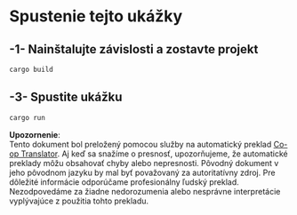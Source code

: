 <!--
CO_OP_TRANSLATOR_METADATA:
{
  "original_hash": "154876082e29d53dc2a2615a65627464",
  "translation_date": "2025-08-19T16:08:26+00:00",
  "source_file": "03-GettingStarted/01-first-server/solution/rust/README.md",
  "language_code": "sk"
}
-->
# Spustenie tejto ukážky

## -1- Nainštalujte závislosti a zostavte projekt

```bash
cargo build
```

## -3- Spustite ukážku

```bash
cargo run
```

**Upozornenie**:  
Tento dokument bol preložený pomocou služby na automatický preklad [Co-op Translator](https://github.com/Azure/co-op-translator). Aj keď sa snažíme o presnosť, upozorňujeme, že automatické preklady môžu obsahovať chyby alebo nepresnosti. Pôvodný dokument v jeho pôvodnom jazyku by mal byť považovaný za autoritatívny zdroj. Pre dôležité informácie odporúčame profesionálny ľudský preklad. Nezodpovedáme za žiadne nedorozumenia alebo nesprávne interpretácie vyplývajúce z použitia tohto prekladu.